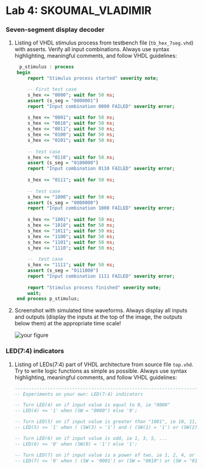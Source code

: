 # Lab 4: SKOUMAL_VLADIMIR

### Seven-segment display decoder

1. Listing of VHDL stimulus process from testbench file (`tb_hex_7seg.vhd`) with asserts. Verify all input combinations. Always use syntax highlighting, meaningful comments, and follow VHDL guidelines:

```vhdl
     p_stimulus : process
    begin
        report "Stimulus process started" severity note;

        -- First test case
        s_hex <= "0000"; wait for 50 ns;
        assert (s_seg = "0000001")
        report "Input combination 0000 FAILED" severity error;
        
        s_hex <= "0001"; wait for 50 ns;
        s_hex <= "0010"; wait for 50 ns;
        s_hex <= "0011"; wait for 50 ns;
        s_hex <= "0100"; wait for 50 ns;
        s_hex <= "0101"; wait for 50 ns;
        
        -- test case
        s_hex <= "0110"; wait for 50 ns;
        assert (s_seg = "0100000")
        report "Input combination 0110 FAILED" severity error;
        
        s_hex <= "0111"; wait for 50 ns;
        
        -- test case                                   
        s_hex <= "1000"; wait for 50 ns;                      
        assert (s_seg = "0000000")                            
        report "Input combination 1000 FAILED" severity error;
        
        s_hex <= "1001"; wait for 50 ns;
        s_hex <= "1010"; wait for 50 ns;
        s_hex <= "1011"; wait for 50 ns;
        s_hex <= "1100"; wait for 50 ns;
        s_hex <= "1101"; wait for 50 ns;
        s_hex <= "1110"; wait for 50 ns;
        
        --  test case
        s_hex <= "1111"; wait for 50 ns;
        assert (s_seg = "0111000")
        report "Input combination 1111 FAILED" severity error;
        
        report "Stimulus process finished" severity note;
        wait;
    end process p_stimulus;
```

2. Screenshot with simulated time waveforms. Always display all inputs and outputs (display the inputs at the top of the image, the outputs below them) at the appropriate time scale!

   ![your figure]()

### LED(7:4) indicators

1. Listing of LEDs(7:4) part of VHDL architecture from source file `top.vhd`. Try to write logic functions as simple as possible. Always use syntax highlighting, meaningful comments, and follow VHDL guidelines:

   ```vhdl
   --------------------------------------------------------------------
   -- Experiments on your own: LED(7:4) indicators

   -- Turn LED(4) on if input value is equal to 0, ie "0000"
   -- LED(4) <= '1' when (SW = "0000") else '0'; 

   -- Turn LED(5) on if input value is greater than "1001", ie 10, 11, 12, ...
   -- LED(5) <= '1' when ( (SW(3) = '1') and ( (SW(1) = '1') or (SW(2) = '1') ) ) else '1'; 

   -- Turn LED(6) on if input value is odd, ie 1, 3, 5, ...
   -- LED(6) <= '0' when (SW(0) = '1') else '1';

   -- Turn LED(7) on if input value is a power of two, ie 1, 2, 4, or 8
   -- LED(7) <= '0' when ( (SW = '0001') or (SW = "0010") or (SW = "0100") or (SW = "1000") ) else '1';
   ```
